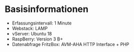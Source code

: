 # Basisinformationen

* Erfassungsintervall: 1 Minute
* Webstack: LAMP
* vServer: Ubuntu 18
* RaspBerry: Version 3 B+
* Datenabfrage FritzBox: AVM-AHA HTTP Interface + PHP

<!--stackedit_data:
eyJoaXN0b3J5IjpbLTEyMDMwMjA5NV19
-->